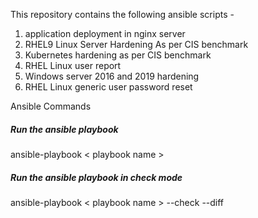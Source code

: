 This repository contains the  following ansible scripts - 

1. application deployment in nginx server
2. RHEL9 Linux Server Hardening As per CIS benchmark
3. Kubernetes hardening as per CIS benchmark
4. RHEL Linux user report
5. Windows server 2016 and 2019 hardening
6. RHEL Linux generic user password reset


Ansible Commands 
##### Run the ansible playbook ########
ansible-playbook < playbook name >

##### Run the ansible playbook in check mode ########
ansible-playbook < playbook name > --check --diff

